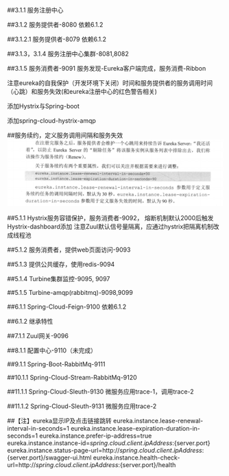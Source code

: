 ##3.1.1
服务注册中心

##3.1.2
服务提供者-8080
依赖6.1.2

##3.1.2.1
服务提供者-8079
依赖6.1.2

##3.1.3，3.1.4
服务注册中心集群-8081,8082

##3.1.5
服务消费者-9091
服务发现-Eureka客户端完成，服务消费-Ribbon

注意eureka的自我保护（开发环境下关闭）时间和服务提供者的服务调用时间（心跳）和服务失效(和eureka注册中心的红色警告相关)

添加Hystrix与Spring-boot

添加spring-cloud-hystrix-amqp

##服务续约，定义服务调用间隔和服务失效
![输入图片说明](https://github.com/TianYunZi/15springcloud/blob/master/picture/Eureka%E6%9C%8D%E5%8A%A1%E7%BB%AD%E7%BA%A6.png)

##5.1.1 
Hystrix服务容错保护，服务消费者-9092，
熔断机制默认2000后触发
Hystrix-dashboard添加
注意Zuul默认信号量隔离，应通过hystrix把隔离机制改成线程池

##5.1.2
服务消费者，提供web页面访问-9093

##5.1.3
提供公共缓存，使用redis-9094

##5.1.4
Turbine集群监控-9095, 9097

##5.1.5
Turbine-amqp(rabbitmq)-9098,9099

##6.1.1
Spring-Cloud-Feign-9100
依赖6.1.2

##6.1.2
继承特性

##7.1.1
Zuul网关-9096

##8.1.1
配置中心-9110（未完成）

##9.1.1
Spring-Boot-RabbitMq-9111

##10.1.1
Spring-Cloud-Stream-RabbitMq-9120

##11.1.1
Spring-Cloud-Sleuth-9130
微服务应用trace-1，调用trace-2

##11.1.2
Spring-Cloud-Sleuth-9131
微服务应用trace-2

##【注】eureka显示IP及点击链接跳转
eureka.instance.lease-renewal-interval-in-seconds=1
eureka.instance.lease-expiration-duration-in-seconds=1
eureka.instance.prefer-ip-address=true
eureka.instance.instance-id=${spring.cloud.client.ipAddress}:${server.port}
eureka.instance.status-page-url=http://${spring.cloud.client.ipAddress}:${server.port}/swagger-ui.html
eureka.instance.health-check-url=http://${spring.cloud.client.ipAddress}:${server.port}/health

